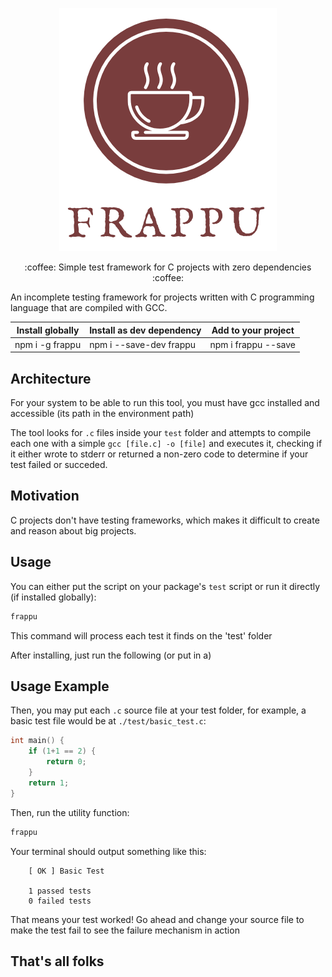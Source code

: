 <p align="center"><img src="https://github.com/GuilhermeRossato/frappu/blob/master/assets/frappu-logo-heavy-im-fell-english.png?raw=true" alt="Frappu test framework"/></p>
<p align="center">:coffee: Simple test framework for C projects with zero dependencies :coffee:</p>

An incomplete testing framework for projects written with C programming language that are compiled with GCC.

| Install globally      | Install as dev dependency      | Add to your project | 
| --------------------- | ------------------------------ | ------------------- |
| npm i -g frappu       | npm i --save-dev frappu        | npm i frappu --save |

## Architecture

For your system to be able to run this tool, you must have gcc installed and accessible (its path in the environment path)

The tool looks for `.c` files inside your `test` folder and attempts to compile each one with a simple `gcc [file.c] -o [file]` and executes it, checking if it either wrote to stderr or returned a non-zero code to determine if your test failed or succeded.

## Motivation

C projects don't have testing frameworks, which makes it difficult to create and reason about big projects.

## Usage

You can either put the script on your package's `test` script or run it directly (if installed globally):

```bash
frappu
```

This command will process each test it finds on the 'test' folder

After installing, just run the following (or put in a)


## Usage Example

Then, you may put each `.c` source file at your test folder, for example, a basic test file would be at `./test/basic_test.c`:

```c
int main() {
	if (1+1 == 2) {
		return 0;
	}
	return 1;
}
```

Then, run the utility function:
```bash
frappu
```

Your terminal should output something like this:

```
	[ OK ] Basic Test

	1 passed tests
	0 failed tests
```

That means your test worked! Go ahead and change your source file to make the test fail to see the failure mechanism in action

## That's all folks

